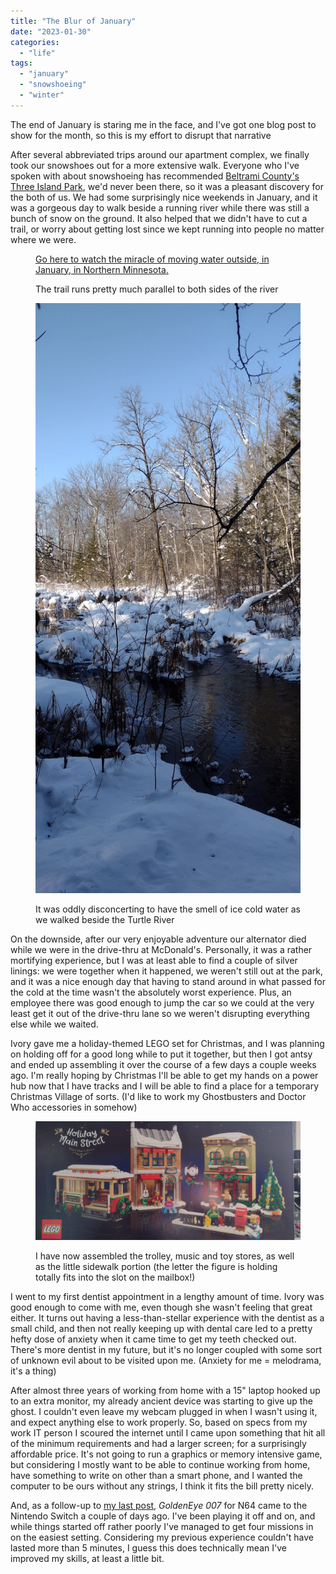 ```yaml
---
title: "The Blur of January"
date: "2023-01-30"
categories: 
  - "life"
tags: 
  - "january"
  - "snowshoeing"
  - "winter"
---
```


The end of January is staring me in the face, and I've got one blog post to show for the month, so this is my effort to disrupt that narrative

After several abbreviated trips around our apartment complex, we finally took our snowshoes out for a more extensive walk. Everyone who I've spoken with about snowshoeing has recommended [Beltrami County's Three Island Park](https://www.co.beltrami.mn.us/departments/nrm/Three%20Island%20Park.html), we'd never been there, so it was a pleasant discovery for the both of us. We had some surprisingly nice weekends in January, and it was a gorgeous day to walk beside a running river while there was still a bunch of snow on the ground. It also helped that we didn't have to cut a trail, or worry about getting lost since we kept running into people no matter where we were.

<figure>

[Go here to watch the miracle of moving water outside, in January, in Northern Minnesota.](https://youtu.be/cfmx2UGR1vQ)

<figcaption>

The trail runs pretty much parallel to both sides of the river

</figcaption>



</figure>

<!--more Here's where the month went?-->

<figure>

![A still photo of the turtle river with running water.](images/open-turtle-river-january-2023.jpg)

<figcaption>

It was oddly disconcerting to have the smell of ice cold water as we walked beside the Turtle River

</figcaption>

</figure>

On the downside, after our very enjoyable adventure our alternator died while we were in the drive-thru at McDonald's. Personally, it was a rather mortifying experience, but I was at least able to find a couple of silver linings: we were together when it happened, we weren't still out at the park, and it was a nice enough day that having to stand around in what passed for the cold at the time wasn't the absolutely worst experience. Plus, an employee there was good enough to jump the car so we could at the very least get it out of the drive-thru lane so we weren't disrupting everything else while we waited.

Ivory gave me a holiday-themed LEGO set for Christmas, and I was planning on holding off for a good long while to put it together, but then I got antsy and ended up assembling it over the course of a few days a couple weeks ago. I'm really hoping by Christmas I'll be able to get my hands on a power hub now that I have tracks and I will be able to find a place for a temporary Christmas Village of sorts. (I'd like to work my Ghostbusters and Doctor Who accessories in somehow)

<figure>

![A slightly over-exposed photo of the Lego Holiday Mainstreet box, before I opened it to begin assembling the full set.](images/lego-holiday-main-street-box.jpg)

<figcaption>

I have now assembled the trolley, music and toy stores, as well as the little sidewalk portion (the letter the figure is holding totally fits into the slot on the mailbox!)

</figcaption>

</figure>

I went to my first dentist appointment in a lengthy amount of time. Ivory was good enough to come with me, even though she wasn't feeling that great either. It turns out having a less-than-stellar experience with the dentist as a small child, and then not really keeping up with dental care led to a pretty hefty dose of anxiety when it came time to get my teeth checked out. There's more dentist in my future, but it's no longer coupled with some sort of unknown evil about to be visited upon me. (Anxiety for me = melodrama, it's a thing)

After almost three years of working from home with a 15" laptop hooked up to an extra monitor, my already ancient device was starting to give up the ghost. I couldn't even leave my webcam plugged in when I wasn't using it, and expect anything else to work properly. So, based on specs from my work IT person I scoured the internet until I came upon something that hit all of the minimum requirements and had a larger screen; for a surprisingly affordable price. It's not going to run a graphics or memory intensive game, but considering I mostly want to be able to continue working from home, have something to write on other than a smart phone, and I wanted the computer to be ours without any strings, I think it fits the bill pretty nicely.

And, as a follow-up to [my last post](https://peridotlines.com/2023/01/03/video-games-my-history/), _GoldenEye 007_ for N64 came to the Nintendo Switch a couple of days ago. I've been playing it off and on, and while things started off rather poorly I've managed to get four missions in on the easiest setting. Considering my previous experience couldn't have lasted more than 5 minutes, I guess this does technically mean I've improved my skills, at least a little bit.
